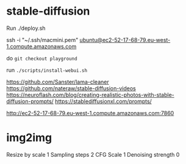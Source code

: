 # stable-diffusion


Run ./deploy.sh

ssh -i "~/.ssh/macmini.pem" ubuntu@ec2-52-17-68-79.eu-west-1.compute.amazonaws.com

do `git checkout playground`

run `./scripts/install-webui.sh`

https://github.com/Sanster/lama-cleaner
https://github.com/nateraw/stable-diffusion-videos
https://neuroflash.com/blog/creating-realistic-photos-with-stable-diffusion-prompts/
https://stablediffusionxl.com/prompts/



http://ec2-52-17-68-79.eu-west-1.compute.amazonaws.com:7860



img2img
=======

Resize by scale 1
Sampling steps 2
CFG Scale 1
Denoising strength 0
